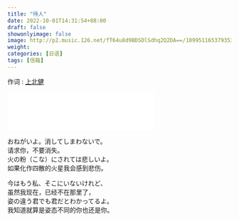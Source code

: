 ```yaml
---
title: "待人"
date: 2022-10-01T14:31:54+08:00
draft: false
showonlyimage: false
image: http://p2.music.126.net/fT64u8d9BDSDlSdhq2Q2DA==/109951165379353692.jpg
weight: 
categories: [日语]
tags: [信箱]
---
```


作词 : [上北健](https://music.163.com/#/song?id=1485868283)
<!--more-->

<iframe frameborder="no" border="0" marginwidth="0" marginheight="0" width=330 height=86 src="//music.163.com/outchain/player?type=2&id=1485868283&auto=1&height=66"></iframe>

おねがいよ。消してしまわないで。  
请求你，不要消失。  
火の粉（こな）にされては悲しいよ。  
如果化作四散的火星我会感到悲伤。  
  
今はもう私、そこにいないけれど、  
虽然我现在，已经不在那里了，  
姿の違う君でも君だとわかってるよ。  
我知道就算是姿态不同的你也还是你。  